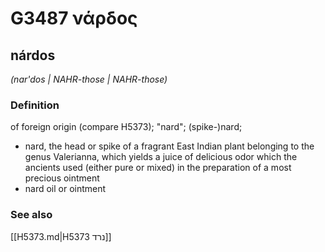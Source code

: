 # G3487 νάρδος

## nárdos

_(nar'dos | NAHR-those | NAHR-those)_

### Definition

of foreign origin (compare H5373); "nard"; (spike-)nard; 

- nard, the head or spike of a fragrant East Indian plant belonging to the genus Valerianna, which yields a juice of delicious odor which the ancients used (either pure or mixed) in the preparation of a most precious ointment
- nard oil or ointment

### See also

[[H5373.md|H5373 נרד]]
